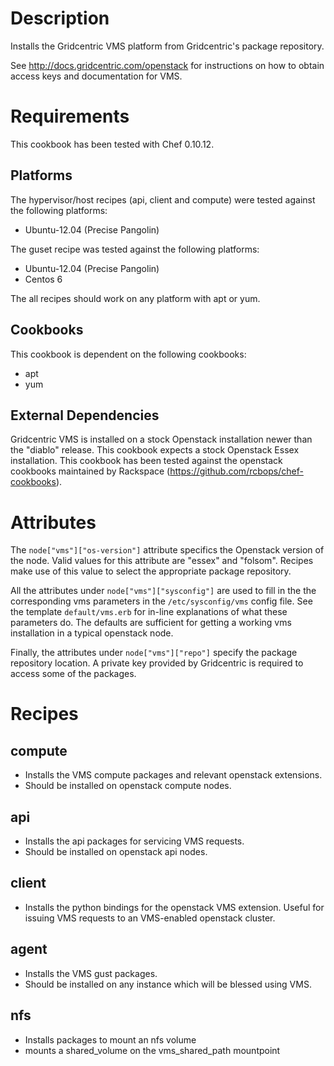 Description
===========

Installs the Gridcentric VMS platform from Gridcentric's package repository.

See http://docs.gridcentric.com/openstack for instructions on how to obtain
access keys and documentation for VMS.

Requirements
============

This cookbook has been tested with Chef 0.10.12.

Platforms
---------

The hypervisor/host recipes (api, client and compute) were tested against the
following platforms:

* Ubuntu-12.04 (Precise Pangolin)

The guset recipe was tested against the following platforms:

* Ubuntu-12.04 (Precise Pangolin)
* Centos 6

The all recipes should work on any platform with apt or yum.

Cookbooks
---------

This cookbook is dependent on the following cookbooks:

* apt
* yum

External Dependencies
---------------------

Gridcentric VMS is installed on a stock Openstack installation newer than the
"diablo" release. This cookbook expects a stock Openstack Essex
installation. This cookbook has been tested against the openstack cookbooks
maintained by Rackspace (https://github.com/rcbops/chef-cookbooks).

Attributes
==========

The `node["vms"]["os-version"]` attribute specifics the Openstack
version of the node. Valid values for this attribute are "essex" and
"folsom". Recipes make use of this value to select the appropriate
package repository.

All the attributes under `node["vms"]["sysconfig"]` are used to fill
in the the corresponding vms parameters in the `/etc/sysconfig/vms`
config file. See the template `default/vms.erb` for in-line
explanations of what these parameters do. The defaults are sufficient
for getting a working vms installation in a typical openstack node.

Finally, the attributes under `node["vms"]["repo"]` specify the
package repository location. A private key provided by Gridcentric is
required to access some of the packages.

Recipes
=======

compute
-------
- Installs the VMS compute packages and relevant openstack extensions.
- Should be installed on openstack compute nodes.

api
---
- Installs the api packages for servicing VMS requests.
- Should be installed on openstack api nodes.

client
------
- Installs the python bindings for the openstack VMS extension. Useful for
  issuing VMS requests to an VMS-enabled openstack cluster.


agent
-----
- Installs the VMS gust packages.
- Should be installed on any instance which will be blessed using VMS.

nfs
---
- Installs packages to mount an nfs volume
- mounts a shared_volume on the vms_shared_path mountpoint
